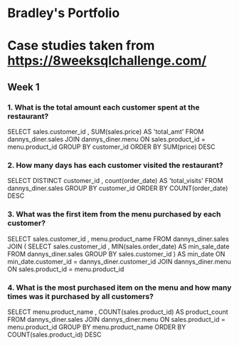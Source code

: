 # Bradley's Portfolio

# Case studies taken from https://8weeksqlchallenge.com/
## Week 1
### 1. What is the total amount each customer spent at the restaurant?

SELECT
        sales.customer_id
      , SUM(sales.price) AS 'total_amt'
    FROM
        dannys_diner.sales
    JOIN
        dannys_diner.menu ON sales.product_id = menu.product_id
GROUP BY
        customer_id
ORDER BY
        SUM(price) DESC
        
### 2. How many days has each customer visited the restaurant?

  SELECT DISTINCT
         customer_id
       , count(order_date) AS 'total_visits'
    FROM
         dannys_diner.sales
GROUP BY
         customer_id
ORDER BY 
	 COUNT(order_date) DESC

### 3. What was the first item from the menu purchased by each customer?

   SELECT 
	  sales.customer_id
	, menu.product_name
     FROM
	  dannys_diner.sales
     JOIN
 	  (
 	   SELECT
  	 	  sales.customer_id
      	   	, MIN(sales.order_date) AS min_sale_date
    	     FROM
   		  dannys_diner.sales
	 GROUP BY
  	  	  sales.customer_id
  	   ) AS min_date ON min_date.customer_id = dannys_diner.customer_id
      JOIN
   	   dannys_diner.menu ON sales.product_id = menu.product_id
	   
### 4. What is the most purchased item on the menu and how many times was it purchased by all customers?	   

  SELECT
	 menu.product_name
       , COUNT(sales.product_id) AS product_count
    FROM
  	 dannys_diner.sales
    JOIN
     	 dannys_diner.menu ON sales.product_id = menu.product_id
GROUP BY
 	 menu.product_name
ORDER BY
 	 COUNT(sales.product_id) DESC

